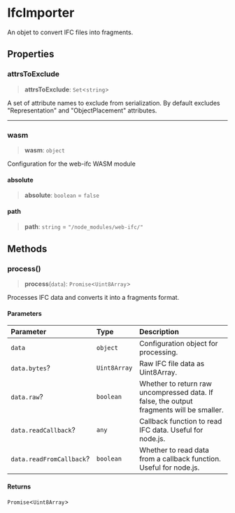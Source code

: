 # IfcImporter

An objet to convert IFC files into fragments.

## Properties

### attrsToExclude

> **attrsToExclude**: `Set`\<`string`\>

A set of attribute names to exclude from serialization.
By default excludes "Representation" and "ObjectPlacement" attributes.

***

### wasm

> **wasm**: `object`

Configuration for the web-ifc WASM module

#### absolute

> **absolute**: `boolean` = `false`

#### path

> **path**: `string` = `"/node_modules/web-ifc/"`

## Methods

### process()

> **process**(`data`): `Promise`\<`Uint8Array`\>

Processes IFC data and converts it into a fragments format.

#### Parameters

| Parameter | Type | Description |
| :------ | :------ | :------ |
| `data` | `object` | Configuration object for processing. |
| `data.bytes`? | `Uint8Array` | Raw IFC file data as Uint8Array. |
| `data.raw`? | `boolean` | Whether to return raw uncompressed data. If false, the output fragments will be smaller. |
| `data.readCallback`? | `any` | Callback function to read IFC data. Useful for node.js. |
| `data.readFromCallback`? | `boolean` | Whether to read data from a callback function. Useful for node.js. |

#### Returns

`Promise`\<`Uint8Array`\>
